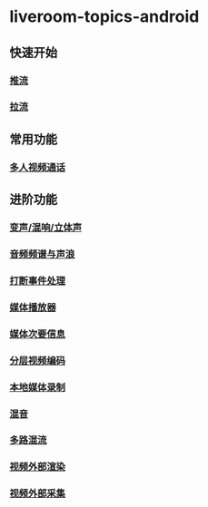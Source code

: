 # liveroom-topics-android

## 快速开始  
### [推流](https://github.com/zegodev/liveroom-topics-android/tree/master/src/LiveRoomPlayground/publish)  
### [拉流](https://github.com/zegodev/liveroom-topics-android/tree/master/src/LiveRoomPlayground/play)  
## 常用功能  
### [多人视频通话](https://github.com/zegodev/liveroom-topics-android/tree/master/src/LiveRoomPlayground/videoCommunicaton=)  
## 进阶功能  
### [变声/混响/立体声](https://github.com/zegodev/liveroom-topics-android/tree/master/src/LiveRoomPlayground/soundProcessing)
### [音频频谱与声浪](https://github.com/zegodev/liveroom-topics-android/tree/master/src/LiveRoomPlayground/frequencySpectrum)
### [打断事件处理](https://github.com/zegodev/liveroom-topics-android/tree/master/src/LiveRoomPlayground/interruptHandler)
### [媒体播放器](https://github.com/zegodev/liveroom-topics-android/tree/master/src/LiveRoomPlayground/mediaplayer)
### [媒体次要信息](https://github.com/zegodev/liveroom-topics-android/tree/master/src/LiveRoomPlayground/mediasideinfo)
### [分层视频编码](https://github.com/zegodev/liveroom-topics-android/tree/master/src/LiveRoomPlayground/layeredcoding)
### [本地媒体录制](https://github.com/zegodev/liveroom-topics-android/tree/master/src/LiveRoomPlayground/mediarecorder)
### [混音](https://github.com/zegodev/liveroom-topics-android/tree/master/src/LiveRoomPlayground/mixing)
### [多路混流](https://github.com/zegodev/liveroom-topics-android/tree/master/src/LiveRoomPlayground/mixstream)
### [视频外部渲染](https://github.com/zegodev/liveroom-topics-android/tree/master/src/LiveRoomPlayground/videoexternalrender)
### [视频外部采集](https://github.com/zegodev/liveroom-topics-android/tree/master/src/LiveRoomPlayground/videocapture)
